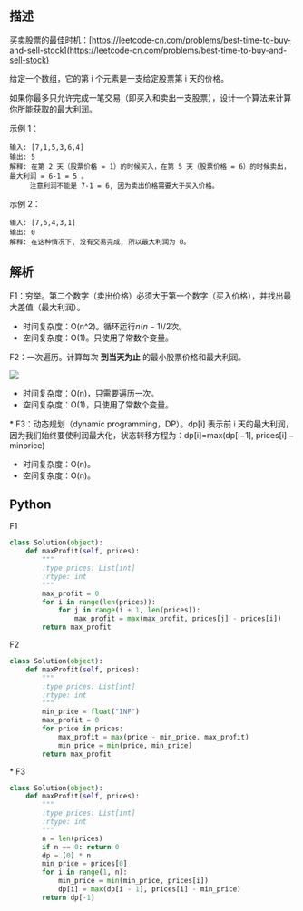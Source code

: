 ## 描述

买卖股票的最佳时机：[https://leetcode-cn.com/problems/best-time-to-buy-and-sell-stock](https://leetcode-cn.com/problems/best-time-to-buy-and-sell-stock)

给定一个数组，它的第 i 个元素是一支给定股票第 i 天的价格。

如果你最多只允许完成一笔交易（即买入和卖出一支股票），设计一个算法来计算你所能获取的最大利润。

示例 1：

```
输入: [7,1,5,3,6,4]
输出: 5
解释: 在第 2 天（股票价格 = 1）的时候买入，在第 5 天（股票价格 = 6）的时候卖出，最大利润 = 6-1 = 5 。
     注意利润不能是 7-1 = 6, 因为卖出价格需要大于买入价格。
```

示例 2：

```
输入: [7,6,4,3,1]
输出: 0
解释: 在这种情况下, 没有交易完成, 所以最大利润为 0。
```

## 解析

F1：穷举。第二个数字（卖出价格）必须大于第一个数字（买入价格），并找出最大差值（最大利润）。

- 时间复杂度：O(n^2)。循环运行$n(n-1)/2$次。
- 空间复杂度：O(1)。只使用了常数个变量。

F2：一次遍历。计算每次 **到当天为止** 的最小股票价格和最大利润。

![](https://pic.leetcode-cn.com/4eaadab491f2bf88639d66c9d51bb0115e694ae08d637841ac18172b631cb21f-0121.gif)

- 时间复杂度：O(n)，只需要遍历一次。
- 空间复杂度：O(1)，只使用了常数个变量。

\* F3：动态规划（dynamic programming，DP）。dp[i] 表示前 i 天的最大利润，因为我们始终要使利润最大化，状态转移方程为：dp[i]=max(dp[i−1], prices[i] − minprice)

- 时间复杂度：O(n)。
- 空间复杂度：O(n)。

## Python

F1

```python
class Solution(object):
    def maxProfit(self, prices):
        """
        :type prices: List[int]
        :rtype: int
        """
        max_profit = 0
        for i in range(len(prices)):
            for j in range(i + 1, len(prices)):
                max_profit = max(max_profit, prices[j] - prices[i])
        return max_profit
```

F2

```python
class Solution(object):
    def maxProfit(self, prices):
        """
        :type prices: List[int]
        :rtype: int
        """
        min_price = float("INF")
        max_profit = 0
        for price in prices:
            max_profit = max(price - min_price, max_profit)
            min_price = min(price, min_price)
        return max_profit
```

\* F3

```python
class Solution(object):
    def maxProfit(self, prices):
        """
        :type prices: List[int]
        :rtype: int
        """
        n = len(prices)
        if n == 0: return 0        
        dp = [0] * n
        min_price = prices[0] 
        for i in range(1, n):
            min_price = min(min_price, prices[i])
            dp[i] = max(dp[i - 1], prices[i] - min_price)
        return dp[-1]
```

